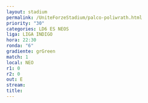 ```yaml
---
layout: stadium
permalink: /UniteForzeStadium/palco-poliwrath.html
priority: "30"
categories: LD6 ES NEOS
liga: LIGA INDIGO
hora: 22:30
ronda: "6"
gradiente: grGreen
match: 1
local: NEO
r1: 0
r2: 0
out: E
stream: 
title:
---
```

